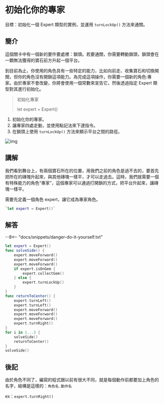 # 初始化你的專家

目標：初始化一個 Expert 類型的實例，並運用 `turnLockUp()` 方法來通關。

## 簡介

這個關卡中有一個新的要件要處裡：鎖頭。若要通關，你需要轉動鎖頭，鎖頭會在一顆無法獲得的寶石前方升起一個平台。

到目前為止，你使用的角色具有一些特定的能力，比如向前走、收集寶石和切換開關，但你的角色沒有開鎖這項能力。為完成這項操作，你需要一個新的角色:專家。由於專家不會改變，你將會使用一個常數來宣告它，然後透過指定 Expert 類型對其進行初始化。

> 初始化專家
>
> let expert = Expert()

1. 初始化你的專家。
2. 讓專家四處走動，並使用點記法來下達指令。
3. 在鎖頭上使用 `turnLockUp()` 方法來顯示平台之間的路徑。

![img](https://imagedelivery.net/cdkaXPuFls5qlrh3GM4hfA/6f94203e-eaab-44d8-3dc5-0fc2ff64e800/public)

## 講解

我們看到舞台上，有兩個寶石所在的位置，用我們之前的角色是過不去的，要首先把所在的磚塊升起來，與其他磚塊一樣平，才可以走過去。這時，我們就需要一個有特殊能力的角色“專家”，這個專家可以通過打開鎖的方式，把平台升起來，讓磚塊一樣平。

需要先定義一個角色 expert，讓它成為專家角色。

```swift
`let expert = Expert()`
```

## 解答

--8<-- "docs/snippets/danger-do-it-yourself.txt"

```swift linenums="1"
let expert = Expert()
func solveSide() {
    expert.moveForward()
    expert.moveForward()
    expert.moveForward()
    if expert.isOnGem {
        expert.collectGem()
    } else {
        expert.turnLockUp()
    }
}
func returnToCenter() {
    expert.turnLeft()
    expert.turnLeft()
    expert.moveForward()
    expert.moveForward()
    expert.moveForward()
    expert.turnRight()
}
for i in 1...3 {
    solveSide()
    returnToCenter()
}
solveSide()
```

## 後記

由於角色不同了，編寫的程式跟以前有很大不同，就是每個動作前都要加上角色的名字，結構是這樣的：`角色名.動作名`

ex：`expert.turnRight()`
